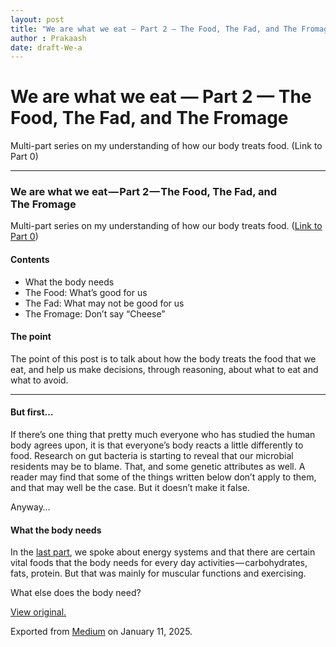 ```yaml
---
layout: post
title: "We are what we eat — Part 2 — The Food, The Fad, and The Fromage"
author : Prakaash
date: draft-We-a
---
```


# We are what we eat — Part 2 — The Food, The Fad, and The Fromage

Multi-part series on my understanding of how our body treats food. (Link to Part 0)

---

### We are what we eat — Part 2 — The Food, The Fad, and The Fromage

Multi-part series on my understanding of how our body treats food. ([Link to Part 0](https://medium.com/klein-bottle-shaped-rocks/we-are-what-we-eat-part-0-71c9be9cfa91))

#### Contents

* What the body needs
* The Food: What’s good for us
* The Fad: What may not be good for us
* The Fromage: Don’t say “Cheese”

#### The point

The point of this post is to talk about how the body treats the food that we eat, and help us make decisions, through reasoning, about what to eat and what to avoid.

---

#### But first…

If there’s one thing that pretty much everyone who has studied the human body agrees upon, it is that everyone’s body reacts a little differently to food. Research on gut bacteria is starting to reveal that our microbial residents may be to blame. That, and some genetic attributes as well. A reader may find that some of the things written below don’t apply to them, and that may well be the case. But it doesn’t make it false.

Anyway…

#### What the body needs

In the [last part](https://medium.com/klein-bottle-shaped-rocks/we-are-what-we-eat-part-1-on-exercise-6dcbf3d6180f), we spoke about energy systems and that there are certain vital foods that the body needs for every day activities — carbohydrates, fats, protein. But that was mainly for muscular functions and exercising.

What else does the body need?

[View original.](https://medium.com/p/25625703643f)

Exported from [Medium](https://medium.com) on January 11, 2025.

